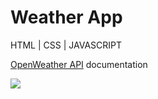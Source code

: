 # Weather App
HTML | CSS | JAVASCRIPT 

[OpenWeather API](https://openweathermap.org/current) documentation

<img src="screenshot.png">

